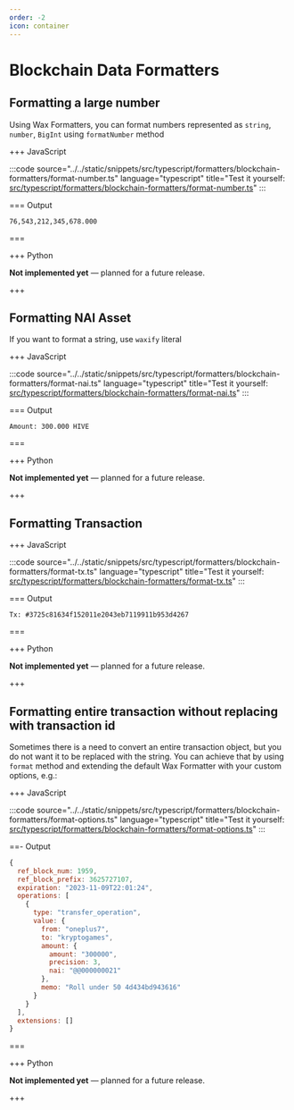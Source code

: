 ```yaml
---
order: -2
icon: container
---
```


# Blockchain Data Formatters

## Formatting a large number

Using Wax Formatters, you can format numbers represented as `string`, `number`, `BigInt` using `formatNumber` method

+++ JavaScript

:::code source="../../static/snippets/src/typescript/formatters/blockchain-formatters/format-number.ts" language="typescript" title="Test it yourself: [src/typescript/formatters/blockchain-formatters/format-number.ts](https://stackblitz.com/github/openhive-network/wax-doc-snippets?file=src%2Ftypescript%2Fformatters%2Fblockchain-formatters%2Fformat-number.ts&startScript=test-formatters-blockchain-formatters-format-number)" :::

=== Output

```text
76,543,212,345,678.000
```

===

+++ Python

**Not implemented yet** — planned for a future release.

+++

## Formatting NAI Asset

If you want to format a string, use `waxify` literal

+++ JavaScript

:::code source="../../static/snippets/src/typescript/formatters/blockchain-formatters/format-nai.ts" language="typescript" title="Test it yourself: [src/typescript/formatters/blockchain-formatters/format-nai.ts](https://stackblitz.com/github/openhive-network/wax-doc-snippets?file=src%2Ftypescript%2Fformatters%2Fblockchain-formatters%2Fformat-nai.ts&startScript=test-formatters-blockchain-formatters-format-nai)" :::

=== Output

```text
Amount: 300.000 HIVE
```

===

+++ Python

**Not implemented yet** — planned for a future release.

+++

## Formatting Transaction

+++ JavaScript

:::code source="../../static/snippets/src/typescript/formatters/blockchain-formatters/format-tx.ts" language="typescript" title="Test it yourself: [src/typescript/formatters/blockchain-formatters/format-tx.ts](https://stackblitz.com/github/openhive-network/wax-doc-snippets?file=src%2Ftypescript%2Fformatters%2Fblockchain-formatters%2Fformat-tx.ts&startScript=test-formatters-blockchain-formatters-format-tx)" :::

=== Output

```text
Tx: #3725c81634f152011e2043eb7119911b953d4267
```

===

+++ Python

**Not implemented yet** — planned for a future release.

+++

## Formatting entire transaction without replacing with transaction id

Sometimes there is a need to convert an entire transaction object, but you do not want it to be replaced with the string.
You can achieve that by using `format` method and extending the default Wax Formatter with your custom options, e.g.:

+++ JavaScript

:::code source="../../static/snippets/src/typescript/formatters/blockchain-formatters/format-options.ts" language="typescript" title="Test it yourself: [src/typescript/formatters/blockchain-formatters/format-options.ts](https://stackblitz.com/github/openhive-network/wax-doc-snippets?file=src%2Ftypescript%2Fformatters%2Fblockchain-formatters%2Fformat-options.ts&startScript=test-formatters-blockchain-formatters-format-options)" :::

==- Output

```javascript
{
  ref_block_num: 1959,
  ref_block_prefix: 3625727107,
  expiration: "2023-11-09T22:01:24",
  operations: [
    {
      type: "transfer_operation",
      value: {
        from: "oneplus7",
        to: "kryptogames",
        amount: {
          amount: "300000",
          precision: 3,
          nai: "@@000000021"
        },
        memo: "Roll under 50 4d434bd943616"
      }
    }
  ],
  extensions: []
}
```

===

+++ Python

**Not implemented yet** — planned for a future release.

+++
